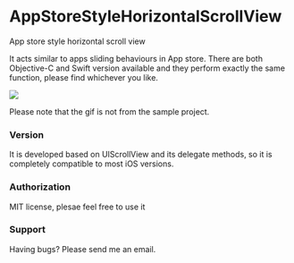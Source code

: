 AppStoreStyleHorizontalScrollView
=================================

App store style horizontal scroll view

It acts similar to apps sliding behaviours in App store. There are both Objective-C and Swift version available and they perform exactly the same function, please find whichever you like.

![](https://dl.dropboxusercontent.com/u/91675323/thumbookr.gif)

Please note that the gif is not from the sample project.

### Version
It is developed based on UIScrollView and its delegate methods, so it is completely compatible to most iOS versions.

### Authorization
MIT license, plesae feel free to use it

### Support
Having bugs? Please send me an email.
